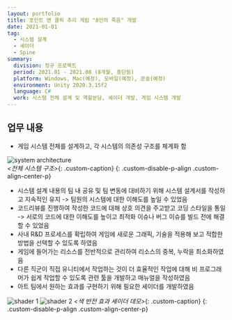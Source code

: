 ```yaml
---
layout: portfolio
title: 포인트 앤 클릭 추리 게임 "8인의 죽음" 개발
date: 2021-01-01
tag:
  - 시스템 설계
  - 셰이더
  - Spine
summary:
  division: 정규 프로젝트
  period: 2021.01 - 2021.08 (8개월, 중단됨)
  platform: Windows, Mac(예정), 모바일(예정), 콘솔(예정)
  environment: Unity 2020.3.15f2
  language: C#
  work: 시스템 전체 설계 및 역할분담, 셰이더 개발, 게임 시스템 개발
---
```


## 업무 내용

* 게임 시스템 전체를 설계하고, 각 시스템의 의존성 구조를 체계화 함

![system architecture]({{site.baseurl}}/assets/portfolio/8death/8death-03.png)\
*\<전체 시스템 구조\>*{: .custom-caption}
{: .custom-disable-p-align .custom-align-center-p}

* 시스템 설계 내용의 팀 내 공유 및 팀 변동에 대비하기 위해 시스템 설계서를 작성하고 지속적인 유지 -> 팀원의 시스템에 대한 이해도를 높일 수 있었음
* 코드리뷰를 진행하여 작성한 코드에 대해 상호 의견을 주고받고 코딩 스타일을 통일 -> 서로의 코드에 대한 이해도를 높이고 최적화 이슈나 버그 이슈를 빌드 전에 해결할 수 있었음
* 사내 R&D 프로세스를 확립하여 게임에 새로운 그래픽, 기술을 적용해 보고 적합한 방법을 선택할 수 있도록 하였음
* 게임에 들어가는 리소스를 전반적으로 관리하여 리소스의 중복, 누락을 최소화하였음
* 다른 직군이 직접 유니티에서 작업하는 것이 더 효율적인 작업에 대해 비 프로그래머가 쉽게 작업할 수 있도록 관련 툴을 개발하고 매뉴얼을 작성하였음
* 아트 팀에서 원하는 효과를 구현하기 위해 필요한 셰이더를 개발하였음

![shader 1]({{site.baseurl}}/assets/portfolio/8death/8death-01.png)
![shader 2]({{site.baseurl}}/assets/portfolio/8death/8death-02.png)
*\<색 반전 효과 셰이더 데모\>*{: .custom-caption}
{: .custom-disable-p-align .custom-align-center-p}
